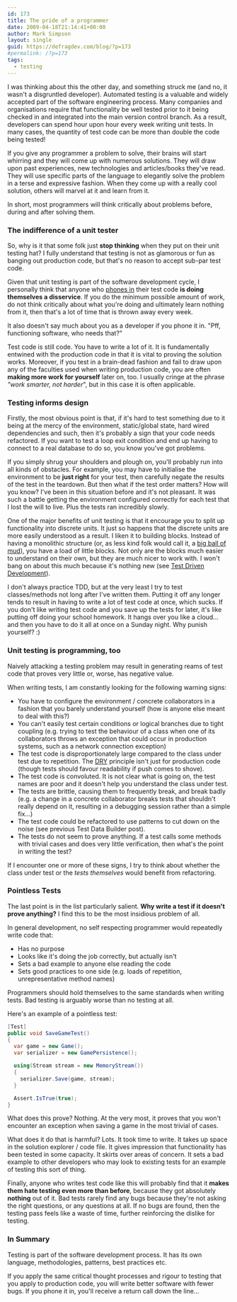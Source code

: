 ```yaml
---
id: 173
title: The pride of a programmer
date: 2009-04-18T21:14:41+00:00
author: Mark Simpson
layout: single
guid: https://defragdev.com/blog/?p=173
#permalink: /?p=173
tags:
  - testing
---
```

I was thinking about this the other day, and something struck me (and no, it wasn't a disgruntled developer). Automated testing is a valuable and widely accepted part of the software engineering process. Many companies and organisations require that functionality be well tested prior to it being checked in and integrated into the main version control branch. As a result, developers can spend hour upon hour every week writing unit tests. In many cases, the quantity of test code can be more than double the code being tested!

If you give any programmer a problem to solve, their brains will start whirring and they will come up with numerous solutions. They will draw upon past experiences, new technologies and articles/books they've read. They will use specific parts of the language to elegantly solve the problem in a terse and expressive fashion. When they come up with a really cool solution, others will marvel at it and learn from it.

In short, most programmers will think critically about problems before, during and after solving them.

### The indifference of a unit tester

So, why is it that some folk just **stop thinking** when they put on their unit testing hat? I fully understand that testing is not as glamorous or fun as banging out production code, but that's no reason to accept sub-par test code.

Given that unit testing is part of the software development cycle, I personally think that anyone who [phones in](http://www.urbandictionary.com/define.php?term=phoned+it+in) their test code **is doing themselves a disservice**. If you do the minimum possible amount of work, do not think critically about what you're doing and ultimately learn nothing from it, then that's a lot of time that is thrown away every week.

It also doesn't say much about you as a developer if you phone it in. "Pff, functioning software, who needs that?"

Test code is still code. You have to write a lot of it. It is fundamentally entwined with the production code in that it is vital to proving the solution works. Moreover, if you test in a brain-dead fashion and fail to draw upon any of the faculties used when writing production code, you are often **making more work for yourself** later on, too. I usually cringe at the phrase _"work smarter, not harder_", but in this case it is often applicable.

### Testing informs design

Firstly, the most obvious point is that, if it's hard to test something due to it being at the mercy of the environment, static/global state, hard wired dependencies and such, then it's probably a sign that your code needs refactored. If you want to test a loop exit condition and end up having to connect to a real database to do so, you know you've got problems.

If you simply shrug your shoulders and plough on, you'll probably run into all kinds of obstacles. For example, you may have to initialise the environment to be **just right** for your test, then carefully negate the results of the test in the teardown. But then what if the test order matters? How will you know? I've been in this situation before and it's not pleasant. It was such a battle getting the environment configured correctly for each test that I lost the will to live. Plus the tests ran incredibly slowly.

One of the major benefits of unit testing is that it encourage you to split up functionality into discrete units. It just so happens that the discrete units are more easily understood as a result. I liken it to building blocks. Instead of having a monolithic structure (or, as less kind folk would call it, a [big ball of mud](http://en.wikipedia.org/wiki/Big_ball_of_mud)), you have a load of little blocks. Not only are the blocks much easier to understand on their own, but they are much nicer to work with. I won't bang on about this much because it's nothing new (see [Test Driven Development](http://en.wikipedia.org/wiki/Test_driven_development)).

I don't always practice TDD, but at the very least I try to test classes/methods not long after I've written them. Putting it off any longer tends to result in having to write a lot of test code at once, which sucks. If you don't like writing test code and you save up the tests for later, it's like putting off doing your school homework. It hangs over you like a cloud... and then you have to do it all at once on a Sunday night. Why punish yourself? :)

### Unit testing is programming, too

Naively attacking a testing problem may result in generating reams of test code that proves very little or, worse, has negative value.

When writing tests, I am constantly looking for the following warning signs:

  * You have to configure the environment / concrete collaborators in a fashion that you barely understand yourself (how is anyone else meant to deal with this?)
  * You can't easily test certain conditions or logical branches due to tight coupling (e.g. trying to test the behaviour of a class when one of its collaborators throws an exception that could occur in production systems, such as a network connection exception)
  * The test code is disproportionately large compared to the class under test due to repetition. The [DRY](http://en.wikipedia.org/wiki/Don%27t_repeat_yourself) principle isn't just for production code (though tests should favour readability if push comes to shove).
  * The test code is convoluted. It is not clear what is going on, the test names are poor and it doesn't help you understand the class under test.
  * The tests are brittle, causing them to frequently break, and break badly (e.g. a change in a concrete collaborator breaks tests that shouldn't really depend on it, resulting in a debugging session rather than a simple fix...)
  * The test code could be refactored to use patterns to cut down on the noise (see previous Test Data Builder post).
  * The tests do not seem to prove anything. If a test calls some methods with trivial cases and does very little verification, then what's the point in writing the test?

If I encounter one or more of these signs, I try to think about whether the class under test or the _tests themselves_ would benefit from refactoring.

### Pointless Tests

The last point is in the list particularly salient. **Why write a test if it doesn't prove anything?** I find this to be the most insidious problem of all.

In general development, no self respecting programmer would repeatedly write code that:

  * Has no purpose
  * Looks like it's doing the job correctly, but actually isn't
  * Sets a bad example to anyone else reading the code
  * Sets good practices to one side (e.g. loads of repetition, unrepresentative method names)

Programmers should hold themselves to the same standards when writing tests. Bad testing is arguably worse than no testing at all.

Here's an example of a pointless test:

```c#
[Test]
public void SaveGameTest()
{
  var game = new Game();
  var serializer = new GamePersistence();

  using(Stream stream = new MemoryStream())
  {
    serializer.Save(game, stream);
  }

  Assert.IsTrue(true);
}
```

What does this prove? Nothing. At the very most, it proves that you won't encounter an exception when saving a game in the most trivial of cases.

What does it do that is harmful? Lots. It took time to write. It takes up space in the solution explorer / code file. It gives impression that functionality has been tested in some capacity. It skirts over areas of concern. It sets a bad example to other developers who may look to existing tests for an example of testing this sort of thing.

Finally, anyone who writes test code like this will probably find that it **makes them hate testing even more than before**, because they got absolutely **nothing** out of it. Bad tests rarely find any bugs because they're not asking the right questions, or any questions at all. If no bugs are found, then the testing pass feels like a waste of time, further reinforcing the dislike for testing.

### In Summary

Testing is part of the software development process. It has its own language, methodologies, patterns, best practices etc.

If you apply the same critical thought processes and rigour to testing that you apply to production code, you will write better software with fewer bugs. If you phone it in, you'll receive a return call down the line...